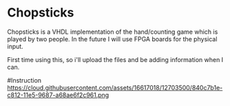# Chopsticks
Chopsticks is a VHDL implementation of the hand/counting game which is played by two people. In the future I will use FPGA boards for the physical input.

First time using this, so i'll upload the files and be adding information when I can. 


#Instruction
https://cloud.githubusercontent.com/assets/16617018/12703500/840c7b1e-c812-11e5-9687-a68ae6f2c961.png
